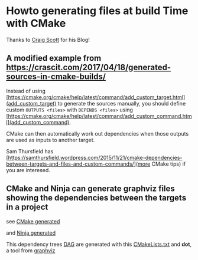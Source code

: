 # Howto generating files at build Time with CMake

Thanks to [Craig Scott](https://crascit.com/author/crascit/) for his Blog!


## A modified example from https://crascit.com/2017/04/18/generated-sources-in-cmake-builds/

Instead of using [https://cmake.org/cmake/help/latest/command/add_custom_target.html](add_custom_target)
to generate the sources manually, you should define custom `OUTPUTS <files>` with `DEPENDS <files>` using
[https://cmake.org/cmake/help/latest/command/add_custom_command.html](add_custom_command).

CMake can then automatically work out dependencies when those outputs are used as inputs to another target.


Sam Thursfield has
[https://samthursfield.wordpress.com/2015/11/21/cmake-dependencies-between-targets-and-files-and-custom-commands/](more
CMake tips) if you are interesed.


## CMake and Ninja can generate graphviz files showing the dependencies between the targets in a project

see [CMake generated](MyProj.svg "graphviz")

and [Ninja generated](deps.svg "dependency tree")


This dependency trees [DAG](https://en.wikipedia.org/wiki/Directed_acyclic_graph) are generated with this
[CMakeLists.txt](CMakeLists.txt) and **dot**, a tool from [graphviz](https://graphviz.org/Gallery/directed/ninja.html)

